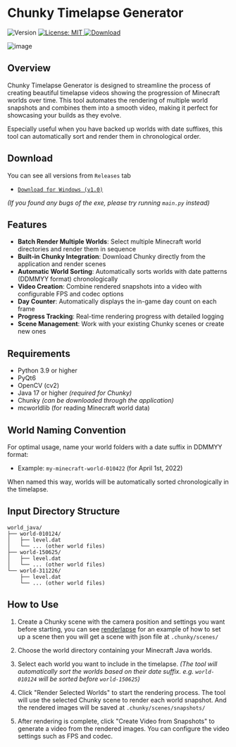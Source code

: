 # Chunky Timelapse Generator

<p>
  <img alt="Version" src="https://img.shields.io/badge/version-1.0-blue.svg?cacheSeconds=2592000" />
  <a href="#" target="_blank">
    <img alt="License: MIT" src="https://img.shields.io/badge/License-GPLv3-yellow.svg" />
  </a>
  <a href="https://github.com/ATOMIC09/chunky-timelapse/tags">
      <img alt="Download" src="https://img.shields.io/github/downloads/ATOMIC09/chunky-timelapse/total" />
  </a>
</p>

![image](https://github.com/user-attachments/assets/ef8ce44c-31b9-4b26-8cb5-989126453c50)

## Overview

Chunky Timelapse Generator is designed to streamline the process of creating beautiful timelapse videos showing the progression of Minecraft worlds over time. This tool automates the rendering of multiple world snapshots and combines them into a smooth video, making it perfect for showcasing your builds as they evolve.

Especially useful when you have backed up worlds with date suffixes, this tool can automatically sort and render them in chronological order.

## Download
You can see all versions from `Releases` tab
- [`Download for Windows (v1.0)`](https://github.com/ATOMIC09/chunky-timelapse/releases/download/v1.0/ChunkyTimelapse-1.0-windows-x86_64.exe)

*(If you found any bugs of the exe, please try running `main.py` instead)*

## Features

- **Batch Render Multiple Worlds**: Select multiple Minecraft world directories and render them in sequence
- **Built-in Chunky Integration**: Download Chunky directly from the application and render scenes
- **Automatic World Sorting**: Automatically sorts worlds with date patterns (DDMMYY format) chronologically
- **Video Creation**: Combine rendered snapshots into a video with configurable FPS and codec options
- **Day Counter**: Automatically displays the in-game day count on each frame
- **Progress Tracking**: Real-time rendering progress with detailed logging
- **Scene Management**: Work with your existing Chunky scenes or create new ones

## Requirements

- Python 3.9 or higher
- PyQt6
- OpenCV (cv2)
- Java 17 or higher *(required for Chunky)*
- Chunky *(can be downloaded through the application)*
- mcworldlib (for reading Minecraft world data)

## World Naming Convention

For optimal usage, name your world folders with a date suffix in DDMMYY format:
- Example: `my-minecraft-world-010422` (for April 1st, 2022)

When named this way, worlds will be automatically sorted chronologically in the timelapse.

## Input Directory Structure
```
world_java/
├── world-010124/
│   ├── level.dat
│   └── ... (other world files)
├── world-150625/
│   ├── level.dat
│   └── ... (other world files)
└── world-311226/
    ├── level.dat
    └── ... (other world files)
```

## How to Use

1. Create a Chunky scene with the camera position and settings you want before starting, you can see [renderlapse](https://github.com/moon44432/renderlapse?tab=readme-ov-file#preparing-json-file-requires-chunky) for an example of how to set up a scene then you will get a scene with json file at `.chunky/scenes/`

2. Choose the world directory containing your Minecraft Java worlds.

3. Select each world you want to include in the timelapse.
*(The tool will automatically sort the worlds based on their date suffix. e.g. `world-010124` will be sorted before `world-150625`)*

4. Click "Render Selected Worlds" to start the rendering process. The tool will use the selected Chunky scene to render each world snapshot. And the rendered images will be saved at `.chunky/scenes/snapshots/`

5. After rendering is complete, click "Create Video from Snapshots" to generate a video from the rendered images. You can configure the video settings such as FPS and codec.
